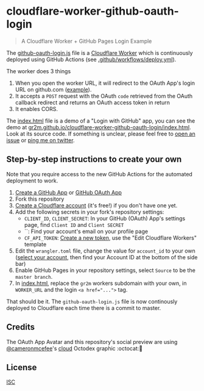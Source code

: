 # cloudflare-worker-github-oauth-login

> A Cloudflare Worker + GitHub Pages Login Example

The [github-oauth-login.js](github-oauth-login.js) file is a [Cloudflare Worker](https://workers.cloudflare.com/) which is continuously deployed using GitHub Actions (see [.github/workflows/deploy.yml](.github/workflows/deploy.yml)).

The worker does 3 things

1. When you open the worker URL, it will redirect to the OAuth App's login URL on github.com ([example](https://github-oauth-login.gr2m.workers.dev)).
2. It accepts a `POST` request with the OAuth `code` retrieved from the OAuth callback redirect and returns an OAuth access token in return
3. It enables CORS.

The [index.html](index.html) file is a demo of a "Login with GitHub" app, you can see the demo at [gr2m.github.io/cloudflare-worker-github-oauth-login/index.html](https://gr2m.github.io/cloudflare-worker-github-oauth-login/index.html). Look at its source code. If something is unclear, please feel free to [open an issue](https://github.com/gr2m/cloudflare-worker-github-oauth-login/issues) or [ping me on twitter](https://twitter.com/gr2m).

## Step-by-step instructions to create your own

Note that you require access to the new GitHub Actions for the automated deployment to work.

1. [Create a GitHub App](https://developer.github.com/apps/building-github-apps/creating-a-github-app/) or [GitHub OAuth App](https://developer.github.com/apps/building-oauth-apps/creating-an-oauth-app/)
1. Fork this repository
1. [Create a Cloudflare account](https://dash.cloudflare.com/) (it's free!) if you don't have one yet.
1. Add the following secrets in your fork's repository settings:
   - `CLIENT_ID`, `CLIENT_SECRET`: In your GitHub (OAuth) App's settings page, find `Client ID` and `Client SECRET`
   - ``: Find your account's email on your profile page
   - `CF_API_TOKEN`: [Create a new token](https://dash.cloudflare.com/profile/api-tokens), use the "Edit Cloudflare Workers" template
1. Edit the `wrangler.toml` file, change the value for `account_id` to your own ([select your account](https://dash.cloudflare.com/), then find your Account ID at the bottom of the side bar)
1. Enable GitHub Pages in your repository settings, select `Source` to be the `master branch`.
1. In [index.html](index.html), replace the `gr2m` workers subdomain with your own, in `WORKER_URL` and the login `<a href="...">` tag.

That should be it. The `github-oauth-login.js` file is now continously deployed to Cloudflare each time there is a commit to master.

## Credits

The OAuth App Avatar and this repository's social preview are using [@cameronmcefee](https://github.com/cameronmcefee)'s [cloud](https://octodex.github.com/cloud/) Octodex graphic :octocat:💖

## License

[ISC](LICENSE)
